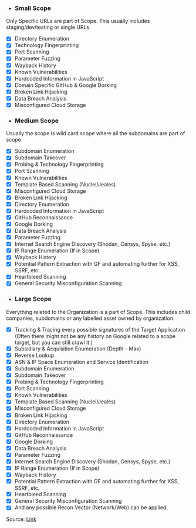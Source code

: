 - ### **Small Scope**
    
    [](https://github.com/daffainfo/AllAboutBugBounty/blob/master/Reconnaissance/Scope.md#small-scope)
    

Only Specific URLs are part of Scope. This usually includes staging/dev/testing or single URLs.

- [x]  Directory Enumeration
- [x]  Technology Fingerprinting
- [x]  Port Scanning
- [x]  Parameter Fuzzing
- [x]  Wayback History
- [x]  Known Vulnerabilities
- [x]  Hardcoded Information in JavaScript
- [x]  Domain Specific GitHub & Google Dorking
- [x]  Broken Link Hijacking
- [x]  Data Breach Analysis
- [x]  Misconfigured Cloud Storage

- ### **Medium Scope**
    
    [](https://github.com/daffainfo/AllAboutBugBounty/blob/master/Reconnaissance/Scope.md#medium-scope)
    

Usually the scope is wild card scope where all the subdomains are part of scope

- [x]  Subdomain Enumeration
- [x]  Subdomain Takeover
- [x]  Probing & Technology Fingerprinting
- [x]  Port Scanning
- [x]  Known Vulnerabilities
- [x]  Template Based Scanning (Nuclei/Jeales)
- [x]  Misconfigured Cloud Storage
- [x]  Broken Link Hijacking
- [x]  Directory Enumeration
- [x]  Hardcoded Information in JavaScript
- [x]  GitHub Reconnaissance
- [x]  Google Dorking
- [x]  Data Breach Analysis
- [x]  Parameter Fuzzing
- [x]  Internet Search Engine Discovery (Shodan, Censys, Spyse, etc.)
- [x]  IP Range Enumeration (If in Scope)
- [x]  Wayback History
- [x]  Potential Pattern Extraction with GF and automating further for XSS, SSRF, etc.
- [x]  Heartbleed Scanning
- [x]  General Security Misconfiguration Scanning

- ### **Large Scope**
    
    [](https://github.com/daffainfo/AllAboutBugBounty/blob/master/Reconnaissance/Scope.md#large-scope)
    

Everything related to the Organization is a part of Scope. This includes child companies, subdomains or any labelled asset owned by organization.

- [x]  Tracking & Tracing every possible signatures of the Target Application (Often there might not be any history on Google related to a scope target, but you can still crawl it.) ​
- [x]  Subsidiary & Acquisition Enumeration (Depth – Max)​
- [x]  Reverse Lookup
- [x]  ASN & IP Space Enumeration and Service Identification​
- [x]  Subdomain Enumeration
- [x]  Subdomain Takeover
- [x]  Probing & Technology Fingerprinting
- [x]  Port Scanning
- [x]  Known Vulnerabilities
- [x]  Template Based Scanning (Nuclei/Jeales)
- [x]  Misconfigured Cloud Storage
- [x]  Broken Link Hijacking
- [x]  Directory Enumeration
- [x]  Hardcoded Information in JavaScript
- [x]  GitHub Reconnaissance
- [x]  Google Dorking
- [x]  Data Breach Analysis
- [x]  Parameter Fuzzing
- [x]  Internet Search Engine Discovery (Shodan, Censys, Spyse, etc.)
- [x]  IP Range Enumeration (If in Scope)
- [x]  Wayback History
- [x]  Potential Pattern Extraction with GF and automating further for XSS, SSRF, etc.
- [x]  Heartbleed Scanning
- [x]  General Security Misconfiguration Scanning
- [x]  And any possible Recon Vector (Network/Web) can be applied.​

Source: [Link](https://www.xmind.net/m/hKKexj/)
